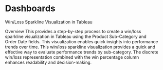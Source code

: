 # Dashboards

Win/Loss Sparkline Visualization in Tableau

Overview
This provides a step-by-step process to create a win/loss sparkline visualization in Tableau using the Product Sub-Category and Order Date fields. This visualization enables quick insights into performance trends over time.
This win/loss sparkline visualization provides a quick and effective way to evaluate performance trends by sub-category. The discrete win/loss representation combined with the win percentage column enhances readability and decision-making.
